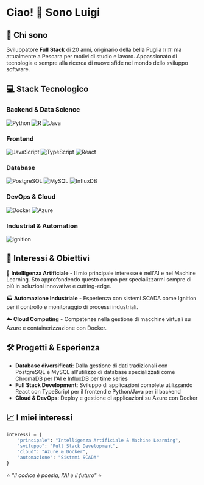 # Ciao! 👋 Sono Luigi

## 🚀 Chi sono
Sviluppatore **Full Stack** di 20 anni, originario della bella Puglia 🇮🇹 ma attualmente a Pescara per motivi di studio e lavoro. Appassionato di tecnologia e sempre alla ricerca di nuove sfide nel mondo dello sviluppo software.

## 💻 Stack Tecnologico

### Backend & Data Science
![Python](https://img.shields.io/badge/Python-3776AB?style=for-the-badge&logo=python&logoColor=white)
![R](https://img.shields.io/badge/R-276DC3?style=for-the-badge&logo=r&logoColor=white)
![Java](https://img.shields.io/badge/Java-ED8B00?style=for-the-badge&logo=openjdk&logoColor=white)

### Frontend
![JavaScript](https://img.shields.io/badge/JavaScript-F7DF1E?style=for-the-badge&logo=javascript&logoColor=black)
![TypeScript](https://img.shields.io/badge/TypeScript-007ACC?style=for-the-badge&logo=typescript&logoColor=white)
![React](https://img.shields.io/badge/React-20232A?style=for-the-badge&logo=react&logoColor=61DAFB)

### Database
![PostgreSQL](https://img.shields.io/badge/PostgreSQL-316192?style=for-the-badge&logo=postgresql&logoColor=white)
![MySQL](https://img.shields.io/badge/MySQL-005C84?style=for-the-badge&logo=mysql&logoColor=white)
![InfluxDB](https://img.shields.io/badge/InfluxDB-22ADF6?style=for-the-badge&logo=InfluxDB&logoColor=white)

### DevOps & Cloud
![Docker](https://img.shields.io/badge/Docker-2496ED?style=for-the-badge&logo=docker&logoColor=white)
![Azure](https://img.shields.io/badge/Microsoft_Azure-0078D4?style=for-the-badge&logo=microsoft-azure&logoColor=white)

### Industrial & Automation
![Ignition](https://img.shields.io/badge/Ignition_SCADA-FF6B35?style=for-the-badge&logo=data:image/svg+xml;base64,PHN2ZyB3aWR0aD0iMjQiIGhlaWdodD0iMjQiIHZpZXdCb3g9IjAgMCAyNCAyNCIgZmlsbD0ibm9uZSIgeG1sbnM9Imh0dHA6Ly93d3cudzMub3JnLzIwMDAvc3ZnIj4KPHBhdGggZD0iTTEyIDJMMTMuMDkgOC4yNkwyMCA5TDEzLjA5IDE1Ljc0TDEyIDIyTDEwLjkxIDE1Ljc0TDQgOUwxMC45MSA4LjI2TDEyIDJaIiBmaWxsPSJ3aGl0ZSIvPgo8L3N2Zz4K&logoColor=white)

## 🎯 Interessi & Obiettivi

🤖 **Intelligenza Artificiale** - Il mio principale interesse è nell'AI e nel Machine Learning. Sto approfondendo questo campo per specializzarmi sempre di più in soluzioni innovative e cutting-edge.

🏭 **Automazione Industriale** - Esperienza con sistemi SCADA come Ignition per il controllo e monitoraggio di processi industriali.

☁️ **Cloud Computing** - Competenze nella gestione di macchine virtuali su Azure e containerizzazione con Docker.

## 🛠️ Progetti & Esperienza

- **Database diversificati**: Dalla gestione di dati tradizionali con PostgreSQL e MySQL all'utilizzo di database specializzati come ChromaDB per l'AI e InfluxDB per time series
- **Full Stack Development**: Sviluppo di applicazioni complete utilizzando React con TypeScript per il frontend e Python/Java per il backend
- **Cloud & DevOps**: Deploy e gestione di applicazioni su Azure con Docker

## 📈 I miei interessi

```python
interessi = {
    "principale": "Intelligenza Artificiale & Machine Learning",
    "sviluppo": "Full Stack Development",
    "cloud": "Azure & Docker",
    "automazione": "Sistemi SCADA"
}
```

⭐ *"Il codice è poesia, l'AI è il futuro"* ⭐

